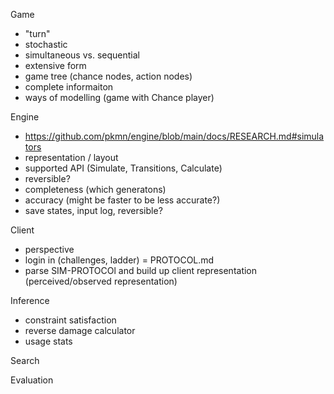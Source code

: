
Game

- "turn"
- stochastic
- simultaneous vs. sequential
- extensive form
- game tree (chance nodes, action nodes)
- complete informaiton
- ways of modelling (game with Chance player)


Engine

- https://github.com/pkmn/engine/blob/main/docs/RESEARCH.md#simulators
- representation / layout
- supported API (Simulate, Transitions, Calculate)
- reversible?
- completeness (which generatons)
- accuracy (might be faster to be less accurate?)
- save states, input log, reversible?

Client

- perspective
- login in (challenges, ladder) = PROTOCOL.md
- parse SIM-PROTOCOl and build up client representation (perceived/observed representation)
 
Inference
- constraint satisfaction
- reverse damage calculator
- usage stats

Search

Evaluation
